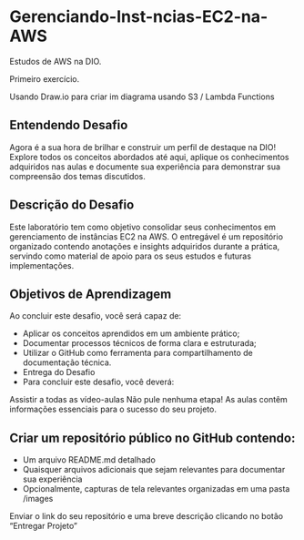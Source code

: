 # Gerenciando-Inst-ncias-EC2-na-AWS
Estudos de AWS na DIO.

Primeiro exercício.

Usando Draw.io para criar im diagrama usando S3 / Lambda Functions 


## Entendendo Desafio 
Agora é a sua hora de brilhar e construir um perfil de destaque na DIO! Explore todos os conceitos abordados até aqui, aplique os conhecimentos adquiridos nas aulas e documente sua experiência para demonstrar sua compreensão dos temas discutidos.

## Descrição do Desafio
Este laboratório tem como objetivo consolidar seus conhecimentos em gerenciamento de instâncias EC2 na AWS. O entregável é um repositório organizado contendo anotações e insights adquiridos durante a prática, servindo como material de apoio para os seus estudos e futuras implementações.

## Objetivos de Aprendizagem 
Ao concluir este desafio, você será capaz de: 

- Aplicar os conceitos aprendidos em um ambiente prático; 
- Documentar processos técnicos de forma clara e estruturada;
- Utilizar o GitHub como ferramenta para compartilhamento de documentação técnica.
- Entrega do Desafio 
- Para concluir este desafio, você deverá: 

Assistir a todas as vídeo-aulas
Não pule nenhuma etapa! As aulas contêm informações essenciais para o sucesso do seu projeto. 

## Criar um repositório público no GitHub contendo: 
- Um arquivo README.md detalhado 
- Quaisquer arquivos adicionais que sejam relevantes para documentar sua experiência 
- Opcionalmente, capturas de tela relevantes organizadas em uma pasta /images 

Enviar o link do seu repositório e uma breve descrição clicando no botão “Entregar Projeto” 
